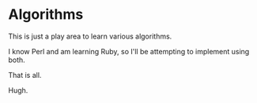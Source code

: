 Algorithms
==========

This is just a play area to learn various algorithms.

I know Perl and am learning Ruby, so I'll be attempting to implement using both.

That is all.

Hugh.
